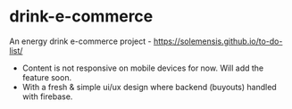 # drink-e-commerce
 An energy drink e-commerce project - https://solemensis.github.io/to-do-list/


- Content is not responsive on mobile devices for now. Will add the feature soon.
- With a fresh & simple ui/ux design where backend (buyouts) handled with firebase.
